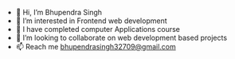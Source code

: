 - 👋 Hi, I’m Bhupendra Singh
- 👀 I’m interested in Frontend web development 
- 🌱 I have completed computer Applications course
- 💞️ I’m looking to collaborate on web development based projects
- 📫 Reach me bhupendrasingh32709@gmail.com

<!---
bhupen9927/bhupen9927 is a ✨ special ✨ repository because its `README.md` (this file) appears on your GitHub profile.
You can click the Preview link to take a look at your changes.
--->
